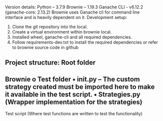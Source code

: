 Version details:
Python – 3.7.9
Brownie – 1.19.3
Ganache CLI - v6.12.2 (ganache-core: 2.13.2)
Brownie uses Ganache cli for command line interface and is heavily dependent on it.
Development setup:
1) Clone the git repository into the local.
2) Create a virtual environment within brownie local.
3) Installed wheel, ganache-cli and all required dependencies.
4) Follow requirements-dev.txt to install the required dependencies or refer to brownie source code in github

Project structure:
Root folder
-
Brownie
o Test folder
▪ __init__.py – The custom strategy created must be imported here to make it available in the test script.
▪ Strategies.py (Wrapper implementation for the strategies)
-
Test script (Where test functions are written to test the functionality)
